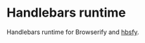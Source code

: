 
# Handlebars runtime

Handlebars runtime for Browserify and [hbsfy](https://github.com/epeli/node-hbsfy).
